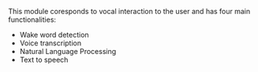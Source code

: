 This module coresponds to vocal interaction to the user and has four main functionalities:
- Wake word detection
- Voice transcription
- Natural Language Processing
- Text to speech

